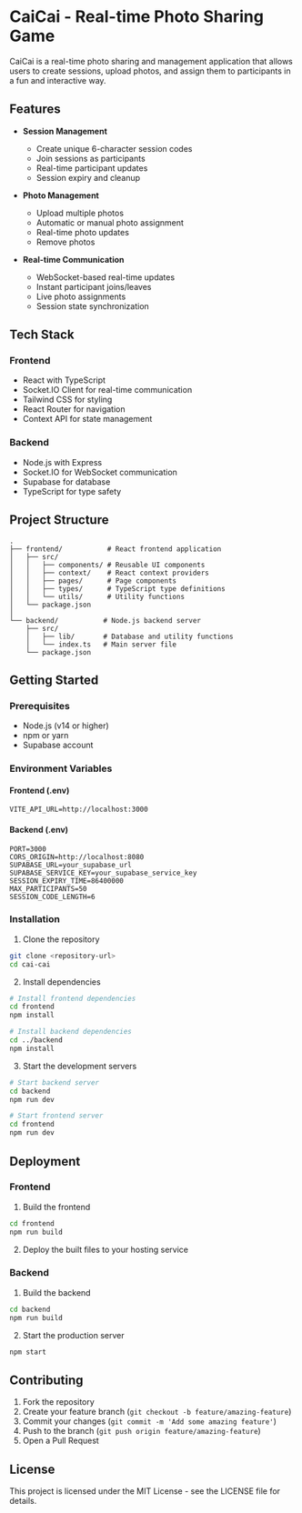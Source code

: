 # CaiCai - Real-time Photo Sharing Game

CaiCai is a real-time photo sharing and management application that allows users to create sessions, upload photos, and assign them to participants in a fun and interactive way.

## Features

- **Session Management**

  - Create unique 6-character session codes
  - Join sessions as participants
  - Real-time participant updates
  - Session expiry and cleanup

- **Photo Management**

  - Upload multiple photos
  - Automatic or manual photo assignment
  - Real-time photo updates
  - Remove photos

- **Real-time Communication**
  - WebSocket-based real-time updates
  - Instant participant joins/leaves
  - Live photo assignments
  - Session state synchronization

## Tech Stack

### Frontend

- React with TypeScript
- Socket.IO Client for real-time communication
- Tailwind CSS for styling
- React Router for navigation
- Context API for state management

### Backend

- Node.js with Express
- Socket.IO for WebSocket communication
- Supabase for database
- TypeScript for type safety

## Project Structure

```
.
├── frontend/           # React frontend application
│   ├── src/
│   │   ├── components/ # Reusable UI components
│   │   ├── context/    # React context providers
│   │   ├── pages/      # Page components
│   │   ├── types/      # TypeScript type definitions
│   │   └── utils/      # Utility functions
│   └── package.json
│
└── backend/           # Node.js backend server
    ├── src/
    │   ├── lib/       # Database and utility functions
    │   └── index.ts   # Main server file
    └── package.json
```

## Getting Started

### Prerequisites

- Node.js (v14 or higher)
- npm or yarn
- Supabase account

### Environment Variables

#### Frontend (.env)

```
VITE_API_URL=http://localhost:3000
```

#### Backend (.env)

```
PORT=3000
CORS_ORIGIN=http://localhost:8080
SUPABASE_URL=your_supabase_url
SUPABASE_SERVICE_KEY=your_supabase_service_key
SESSION_EXPIRY_TIME=86400000
MAX_PARTICIPANTS=50
SESSION_CODE_LENGTH=6
```

### Installation

1. Clone the repository

```bash
git clone <repository-url>
cd cai-cai
```

2. Install dependencies

```bash
# Install frontend dependencies
cd frontend
npm install

# Install backend dependencies
cd ../backend
npm install
```

3. Start the development servers

```bash
# Start backend server
cd backend
npm run dev

# Start frontend server
cd frontend
npm run dev
```

## Deployment

### Frontend

1. Build the frontend

```bash
cd frontend
npm run build
```

2. Deploy the built files to your hosting service

### Backend

1. Build the backend

```bash
cd backend
npm run build
```

2. Start the production server

```bash
npm start
```

## Contributing

1. Fork the repository
2. Create your feature branch (`git checkout -b feature/amazing-feature`)
3. Commit your changes (`git commit -m 'Add some amazing feature'`)
4. Push to the branch (`git push origin feature/amazing-feature`)
5. Open a Pull Request

## License

This project is licensed under the MIT License - see the LICENSE file for details.
